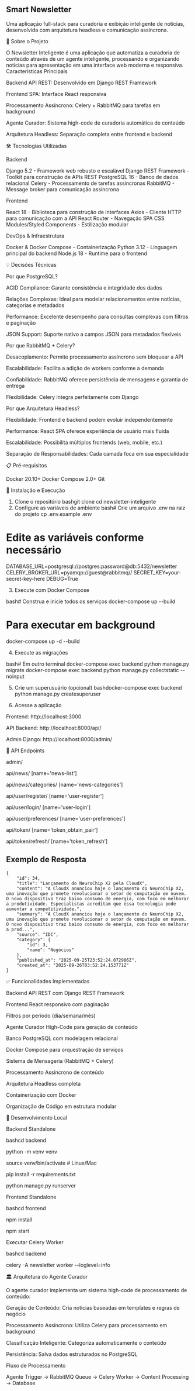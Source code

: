 ## Smart Newsletter

Uma aplicação full-stack para curadoria e exibição inteligente de notícias, desenvolvida com arquitetura headless e comunicação assíncrona.


🎯 Sobre o Projeto

O Newsletter Inteligente é uma aplicação que automatiza a curadoria de conteúdo através de um agente inteligente, processando e organizando notícias para apresentação em uma interface web moderna e responsiva.
Características Principais

Backend API REST: Desenvolvido em Django REST Framework

Frontend SPA: Interface React responsiva

Processamento Assíncrono: Celery + RabbitMQ para tarefas em background

Agente Curador: Sistema high-code de curadoria automática de conteúdo

Arquitetura Headless: Separação completa entre frontend e backend

🛠️ Tecnologias Utilizadas

Backend

Django 5.2 - Framework web robusto e escalável
Django REST Framework - Toolkit para construção de APIs REST
PostgreSQL 16 - Banco de dados relacional
Celery - Processamento de tarefas assíncronas
RabbitMQ - Message broker para comunicação assíncrona

Frontend

React 18 - Biblioteca para construção de interfaces
Axios - Cliente HTTP para comunicação com a API
React Router - Navegação SPA
CSS Modules/Styled Components - Estilização modular

DevOps & Infraestrutura

Docker & Docker Compose - Containerização
Python 3.12 - Linguagem principal do backend
Node.js 18 - Runtime para o frontend

💡 Decisões Técnicas

Por que PostgreSQL?

ACID Compliance: Garante consistência e integridade dos dados

Relações Complexas: Ideal para modelar relacionamentos entre notícias, categorias e metadados

Performance: Excelente desempenho para consultas complexas com filtros e paginação

JSON Support: Suporte nativo a campos JSON para metadados flexíveis

Por que RabbitMQ + Celery?

Desacoplamento: Permite processamento assíncrono sem bloquear a API

Escalabilidade: Facilita a adição de workers conforme a demanda

Confiabilidade: RabbitMQ oferece persistência de mensagens e garantia de entrega

Flexibilidade: Celery integra perfeitamente com Django

Por que Arquitetura Headless?

Flexibilidade: Frontend e backend podem evoluir independentemente

Performance: React SPA oferece experiência de usuário mais fluida

Escalabilidade: Possibilita múltiplos frontends (web, mobile, etc.)

Separação de Responsabilidades: Cada camada foca em sua especialidade


📋 Pré-requisitos

Docker 20.10+
Docker Compose 2.0+
Git

🚀 Instalação e Execução

1. Clone o repositório
bashgit clone <url-do-repositorio>
cd newsletter-inteligente
2. Configure as variáveis de ambiente
bash# Crie um arquivo .env na raiz do projeto
cp .env.example .env

# Edite as variáveis conforme necessário

DATABASE_URL=postgresql://postgres:password@db:5432/newsletter
CELERY_BROKER_URL=pyamqp://guest@rabbitmq//
SECRET_KEY=your-secret-key-here
DEBUG=True

3. Execute com Docker Compose

bash# Construa e inicie todos os serviços
docker-compose up --build

# Para executar em background

docker-compose up -d --build

4. Execute as migrações

bash# Em outro terminal
docker-compose exec backend python manage.py migrate
docker-compose exec backend python manage.py collectstatic --noinput

5. Crie um superusuário (opcional)
bashdocker-compose exec backend python manage.py createsuperuser

6. Acesse a aplicação

Frontend: http://localhost:3000

API Backend: http://localhost:8000/api/

Admin Django: http://localhost:8000/admin/


🔌 API Endpoints

admin/

api/news/ [name='news-list']

api/news/categories/ [name='news-categories']

api/user/register/ [name='user-register']

api/user/login/ [name='user-login']

api/user/preferences/ [name='user-preferences']

api/token/ [name='token_obtain_pair']

api/token/refresh/ [name='token_refresh']

## Exemplo de Resposta

    {
        "id": 34,
        "title": "Lançamento do NeuroChip X2 pela CloudX",
        "content": "A CloudX anunciou hoje o lançamento do NeuroChip X2, uma inovação que promete revolucionar o setor de computação em nuvem. O novo dispositivo traz baixo consumo de energia, com foco em melhorar a produtividade. Especialistas acreditam que essa tecnologia pode aumentar a competitividade.",
        "summary": "A CloudX anunciou hoje o lançamento do NeuroChip X2, uma inovação que promete revolucionar o setor de computação em nuvem. O novo dispositivo traz baixo consumo de energia, com foco em melhorar a prod...",
        "source": "IDC",
        "category": {
            "id": 3,
            "name": "Negócios"
        },
        "published_at": "2025-09-25T23:52:24.072986Z",
        "created_at": "2025-09-26T03:52:24.153771Z"
    }

✅ Funcionalidades Implementadas


 Backend API REST com Django REST Framework

 Frontend React responsivo com paginação

 Filtros por período (dia/semana/mês)

 Agente Curador High-Code para geração de conteúdo

 Banco PostgreSQL com modelagem relacional

 Docker Compose para orquestração de serviços

 Sistema de Mensageria (RabbitMQ + Celery)

 Processamento Assíncrono de conteúdo
  
 Arquitetura Headless completa

 Containerização com Docker

 Organização de Código em estrutura modular

🔧 Desenvolvimento Local

Backend Standalone

bashcd backend

python -m venv venv

source venv/bin/activate  # Linux/Mac

pip install -r requirements.txt

python manage.py runserver

Frontend Standalone

bashcd frontend

npm install

npm start

Executar Celery Worker

bashcd backend

celery -A newsletter worker --loglevel=info

🏛️ Arquitetura do Agente Curador

O agente curador implementa um sistema high-code de processamento de conteúdo:

Geração de Conteúdo: Cria notícias baseadas em templates e regras de negócio

Processamento Assíncrono: Utiliza Celery para processamento em background

Classificação Inteligente: Categoriza automaticamente o conteúdo

Persistência: Salva dados estruturados no PostgreSQL

Fluxo de Processamento

Agente Trigger → RabbitMQ Queue → Celery Worker → Content Processing → Database
